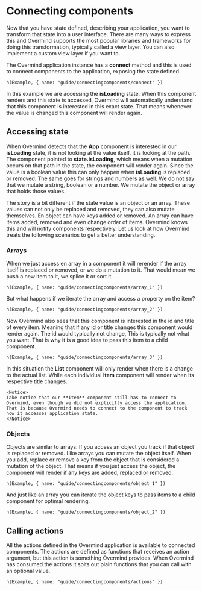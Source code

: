 # Connecting components

Now that you have state defined, describing your application, you want to transform that state into a user interface. There are many ways to express this and Overmind supports the most popular libraries and frameworks for doing this transformation, typically called a view layer. You can also implement a custom view layer if you want to.

The Overmind application instance has a **connect** method and this is used to connect components to the application, exposing the state defined.

```marksy
h(Example, { name: "guide/connectingcomponents/connect" })
```

In this example we are accessing the **isLoading** state. When this component renders and this state is accessed, Overmind will automatically understand that this component is interested in this exact state. That means whenever the value is changed this component will render again.

## Accessing state

When Overmind detects that the **App** component is interested in our **isLoading** state, it is not looking at the value itself, it is looking at the path. The component pointed to **state.isLoading**, which means when a mutation occurs on that path in the state, the component will render again. Since the value is a boolean value this can only happen when **isLoading** is replaced or removed. The same goes for strings and numbers as well. We do not say that we mutate a string, boolean or a number. We mutate the object or array that holds those values.

The story is a bit different if the state value is an object or an array. These values can not only be replaced and removed, they can also mutate themselves. En object can have keys added or removed. An array can have items added, removed and even change order of items. Overmind knows this and will notify components respectively. Let us look at how Overmind treats the following scenarios to get a better understanding.

### Arrays

When we just access en array in a component it will rerender if the array itself is replaced or removed, or we do a mutation to it. That would mean we push a new item to it, we splice it or sort it.

```marksy
h(Example, { name: "guide/connectingcomponents/array_1" })
```

But what happens if we iterate the array and access a property on the item?

```marksy
h(Example, { name: "guide/connectingcomponents/array_2" })
```

Now Overmind also sees that this component is interested in the id and title of every item. Meaning that if any id or title changes this component would render again. The id would typically not change, This is typically not what you want. That is why it is a good idea to pass this item to a child component.

```marksy
h(Example, { name: "guide/connectingcomponents/array_3" })
```

In this situation the **List** component will only render when there is a change to the actual list. While each individual **Item** component will render when its respective title changes.

```marksy
<Notice>
Take notice that our **Item** component still has to connect to Overmind, even though we did not explicitly access the application. That is because Overmind needs to connect to the component to track how it accesses application state.
</Notice>
```

### Objects

Objects are similar to arrays. If you access an object you track if that object is replaced or removed. Like arrays you can mutate the object itself. When you add, replace or remove a key from the object that is considered a mutation of the object. That means if you just access the object, the component will render if any keys are added, replaced or removed.

```marksy
h(Example, { name: "guide/connectingcomponents/object_1" })
```

And just like an array you can iterate the object keys to pass items to a child component for optimal rendering. 

```marksy
h(Example, { name: "guide/connectingcomponents/object_2" })
```

## Calling actions

All the actions defined in the Overmind application is available to connected components. The actions are defined as functions that receives an action argument, but this action is something Overmind provides. When Overmind has consumed the actions it spits out plain functions that you can call with an optional value.

```marksy
h(Example, { name: "guide/connectingcomponents/actions" })
```